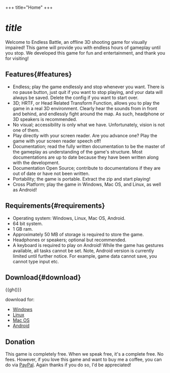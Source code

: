 +++
title="Home"
+++
# $title$
Welcome to Endless Battle, an offline 3D shooting game for visually impaired!
This game will provide you with endless hours of gameplay until you stop. We developed this game for fun and entertainment, and thank you for visiting!

## Features{#features}
* Endless; play the game endlessly and stop whenever you want. There is no pause button, just quit if you want to stop playing, and your data will always be saved. Delete the config if you want to start over.
* 3D; HRTF, or Head Related Transform Function, allows you to play the game in a real 3D environment. Clearly hear the sounds from in front and behind, and endlessly fight around the map. As such, headphone or 3D speakers is recommended.
* No visual; accessibility is only what we have. Unfortunately, vision is not one of them.
* Play directly with your screen reader. Are you advance one? Play the game with your screen reader speech off!
* Documentation; read the fully written documentation to be the master of the gameplay as understanding of the game's structure. Most documentations are up to date because they have been written along with the development.
* Documentation Open Source; contribute to documentations if they are out of date or have not been written.
* Portability; the game is portable. Extract the zip and start playing!
* Cross Platform; play the game in Windows, Mac OS, and Linux, as well as Android!

## Requirements{#requirements}
* Operating system: Windows, Linux, Mac OS, Android.
* 64 bit system.
* 1 GB ram.
* Approximately 50 MB of storage is required to store the game.
* Headphones or speakers; optional but recommended.
* A keyboard is required to play on Android! While the game has gestures available, all tasks cannot be set. Note, Android version is currently limited until further notice. For example, game data cannot save, you cannot type input etc.

## Download{#download}
<p id="version"></p>
<p id="version_date"></p>
{{gh()}}

download for:
* [Windows]({{dlurl(file="eb.zip")}})
* [Linux]({{dlurl(file="eb-linux.zip")}})
* [Mac OS]({{dlurl(file="eb.app.zip")}})
* [Android]({{dlurl(file="eb.apk")}})

## Donation
This game is completely free. When we speak free, it's a complete free. No fees. However, if you love this game and want to buy me a coffee, you can do via [PayPal](https://paypal.me/harrymk64). Again thanks if you do so, I'd be appreciated!